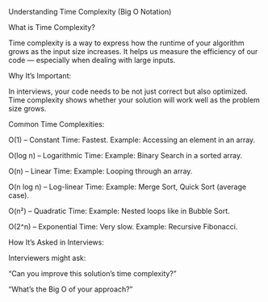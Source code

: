 Understanding Time Complexity (Big O Notation)

What is Time Complexity?

Time complexity is a way to express how the runtime of your algorithm grows as the input size increases. It helps us measure the efficiency of our code — especially when dealing with large inputs.


Why It’s Important:

In interviews, your code needs to be not just correct but also optimized. Time complexity shows whether your solution will work well as the problem size grows.


Common Time Complexities:

O(1) – Constant Time: Fastest. Example: Accessing an element in an array.

O(log n) – Logarithmic Time: Example: Binary Search in a sorted array.

O(n) – Linear Time: Example: Looping through an array.

O(n log n) – Log-linear Time: Example: Merge Sort, Quick Sort (average case).

O(n²) – Quadratic Time: Example: Nested loops like in Bubble Sort.

O(2^n) – Exponential Time: Very slow. Example: Recursive Fibonacci.


How It’s Asked in Interviews:

Interviewers might ask:

“Can you improve this solution’s time complexity?”

“What’s the Big O of your approach?”



